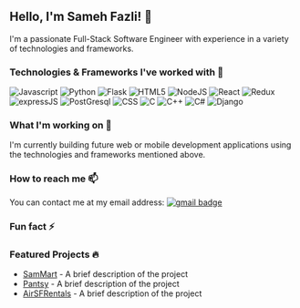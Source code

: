 ## Hello, I'm Sameh Fazli! 👋
I'm a passionate Full-Stack Software Engineer with experience in a variety of technologies and frameworks.

### Technologies & Frameworks I've worked with 🚀
![Javascript](https://img.shields.io/badge/JavaScript-F7DF1E?style=for-the-badge&logo=JavaScript&logoColor=white)
![Python](https://img.shields.io/badge/Python-3776AB?style=for-the-badge&logo=python&logoColor=white)
![Flask](https://img.shields.io/badge/Flask-000000?style=for-the-badge&logo=flask&logoColor=white)
![HTML5](https://img.shields.io/badge/HTML5-E34F26?style=for-the-badge&logo=html5&logoColor=white)
![NodeJS](https://img.shields.io/badge/Node.js-43853D?style=for-the-badge&logo=node.js&logoColor=white)
![React](https://img.shields.io/badge/React-20232A?style=for-the-badge&logo=react&logoColor=61DAFB)
![Redux](https://img.shields.io/badge/Redux-593D88?style=for-the-badge&logo=redux&logoColor=white)
![expressJS](https://img.shields.io/badge/Express.js-404D59?style=for-the-badge)
![PostGresql](https://img.shields.io/badge/PostgreSQL-316192?style=for-the-badge&logo=postgresql&logoColor=white)
![CSS](https://img.shields.io/badge/CSS-239120?&style=for-the-badge&logo=css3&logoColor=white)
![C](https://img.shields.io/badge/C-00599C?style=for-the-badge&logo=c&logoColor=white)
![C++](https://img.shields.io/badge/C%2B%2B-00599C?style=for-the-badge&logo=c%2B%2B&logoColor=white)
![C#](https://img.shields.io/badge/C%23-239120?style=for-the-badge&logo=c-sharp&logoColor=white)
![Django](https://img.shields.io/badge/Django-092E20?style=for-the-badge&logo=django&logoColor=white)

### What I'm working on 🔭
I'm currently building future web or mobile development applications using the technologies and frameworks mentioned above.

### How to reach me 📫
You can contact me at my email address: [![gmail badge](https://img.shields.io/badge/Gmail-sfazli96%40gmail.com-D14836?style=for-the-badge&logo=gmail&logoColor=white)](mailto:sfazli96@gmail.com)

### Fun fact ⚡


### Featured Projects 🔥
- [SamMart](https://github.com/sfazli96/SamMart) - A brief description of the project
- [Pantsy](https://github.com/sfazli96/Pantsy) - A brief description of the project
- [AirSFRentals](https://github.com/sfazli96/API-project) - A brief description of the project

<!--
**sfazli96/sfazli96** is a ✨ _special_ ✨ repository because its `README.md` (this file) appears on your GitHub profile.

Here are some ideas to get you started:

- 🔭 I’m currently working on ...
- 🌱 I’m currently learning ...
- 👯 I’m looking to collaborate on ...
- 🤔 I’m looking for help with ...
- 💬 Ask me about ...
- 📫 How to reach me: ...
- 😄 Pronouns: ...
- ⚡ Fun fact: ...
-->
